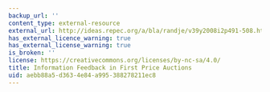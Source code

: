 ```yaml
---
backup_url: ''
content_type: external-resource
external_url: http://ideas.repec.org/a/bla/randje/v39y2008i2p491-508.html
has_external_licence_warning: true
has_external_license_warning: true
is_broken: ''
license: https://creativecommons.org/licenses/by-nc-sa/4.0/
title: Information Feedback in First Price Auctions
uid: aebb88a5-d363-4e84-a995-388278211ec8
---
```

